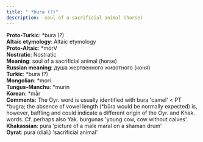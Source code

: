 ```yaml
---
title: " *bura (?)"
description:  soul of a sacrificial animal (horse)
---
```


<strong>Proto-Turkic</strong>:  *bura (?)<br>
<strong>Altaic etymology</strong>:  Altaic etymology<br>
<strong> Proto-Altaic</strong>:  *mórV<br>
<strong>Nostratic</strong>:  Nostratic<br>
<strong>Meaning</strong>:  soul of a sacrificial animal (horse)<br>
<strong>Russian meaning</strong>:  душа жертвенного животного (коня)<br>
<strong>Turkic</strong>:  *bura (?)<br>
<strong>Mongolian</strong>:  *mori<br>
<strong>Tungus-Manchu</strong>:  *murin<br>
<strong>Korean</strong>:  *mằr<br>
<strong>Comments</strong>:  The Oyr. word is usually identified with bura 'camel' < PT *bugra; the absence of vowel length (*būra would be normally expected) is, however, baffling and could indicate a different origin of the Oyr. and Khak. words. Cf. perhaps also Yak. burgunas 'young cow, cow without calves'.<br>
<strong>Khakassian</strong>:  pura 'picture of a male maral on a shaman drum'<br>
<strong>Oyrat</strong>:  pura (dial.) 'sacrificial animal'<br>


